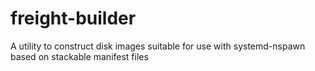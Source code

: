 # freight-builder
A utility to construct disk images suitable for use with systemd-nspawn based on stackable manifest files
